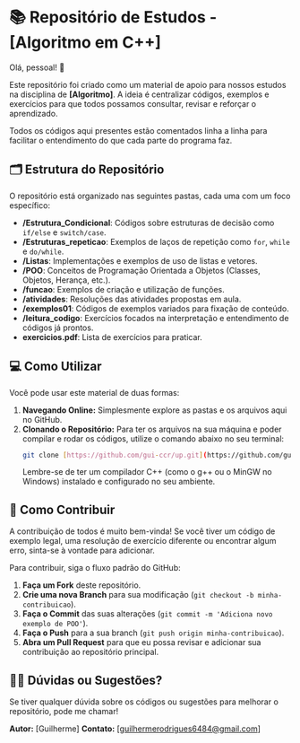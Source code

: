 # 📚 Repositório de Estudos - [Algoritmo em C++]

Olá, pessoal! 🚀

Este repositório foi criado como um material de apoio para nossos estudos na disciplina de **[Algoritmo]**. A ideia é centralizar códigos, exemplos e exercícios para que todos possamos consultar, revisar e reforçar o aprendizado.

Todos os códigos aqui presentes estão comentados linha a linha para facilitar o entendimento do que cada parte do programa faz.

## 🗂️ Estrutura do Repositório

O repositório está organizado nas seguintes pastas, cada uma com um foco específico:

* **/Estrutura_Condicional**: Códigos sobre estruturas de decisão como `if/else` e `switch/case`.
* **/Estruturas_repeticao**: Exemplos de laços de repetição como `for`, `while` e `do/while`.
* **/Listas**: Implementações e exemplos de uso de listas e vetores.
* **/POO**: Conceitos de Programação Orientada a Objetos (Classes, Objetos, Herança, etc.).
* **/funcao**: Exemplos de criação e utilização de funções.
* **/atividades**: Resoluções das atividades propostas em aula.
* **/exemplos01**: Códigos de exemplos variados para fixação de conteúdo.
* **/leitura_codigo**: Exercícios focados na interpretação e entendimento de códigos já prontos.
* **exercicios.pdf**: Lista de exercícios para praticar.

## 💻 Como Utilizar

Você pode usar este material de duas formas:

1.  **Navegando Online:** Simplesmente explore as pastas e os arquivos aqui no GitHub.
2.  **Clonando o Repositório:** Para ter os arquivos na sua máquina e poder compilar e rodar os códigos, utilize o comando abaixo no seu terminal:
    ```bash
    git clone [https://github.com/gui-ccr/up.git](https://github.com/gui-ccr/up.git)
    ```
    Lembre-se de ter um compilador C++ (como o g++ ou o MinGW no Windows) instalado e configurado no seu ambiente.

## 🤝 Como Contribuir

A contribuição de todos é muito bem-vinda! Se você tiver um código de exemplo legal, uma resolução de exercício diferente ou encontrar algum erro, sinta-se à vontade para adicionar.

Para contribuir, siga o fluxo padrão do GitHub:

1.  **Faça um Fork** deste repositório.
2.  **Crie uma nova Branch** para sua modificação (`git checkout -b minha-contribuicao`).
3.  **Faça o Commit** das suas alterações (`git commit -m 'Adiciona novo exemplo de POO'`).
4.  **Faça o Push** para a sua branch (`git push origin minha-contribuicao`).
5.  **Abra um Pull Request** para que eu possa revisar e adicionar sua contribuição ao repositório principal.

## 🙋‍♂️ Dúvidas ou Sugestões?

Se tiver qualquer dúvida sobre os códigos ou sugestões para melhorar o repositório, pode me chamar!

**Autor:** [Guilherme]
**Contato:** [guilhermerodrigues6484@gmail.com]
